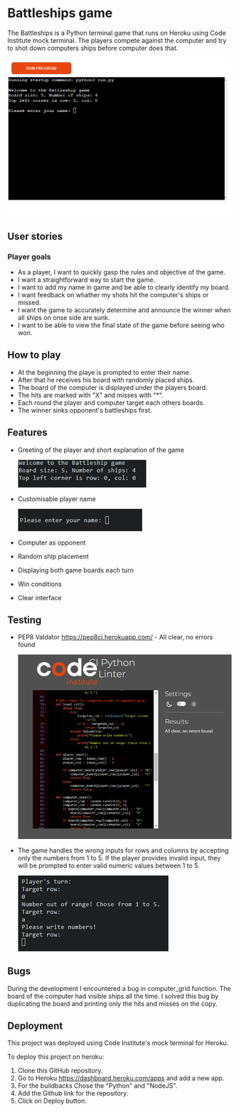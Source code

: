 # Battleships game

The Battleships is a Python terminal game that runs on Heroku using Code Institute mock terminal.
The players compete against the computer and try to shot down computers ships before computer does that.

![Game](./readme-images/game.png)

## User stories

### Player goals
 - As a player, I want to quickly gasp the rules and objective of the game.
 - I want a straightforward way to start the game.
 - I want to add my name in game and be able to clearly identify my board.
 - I want feedback on whather my shots hit the computer's ships or missed. 
 - I want the game to accurately determine and announce the winner when all ships on onse side are sunk.
 - I want to be able to view the final state of the game before seeing who won. 


## How to play

- At the beginning the playe is prompted to enter their name.
- After that he receives his board with randomly placed ships.
- The board of the computer is displayed under the players board.
- The hits are marked with "X" and misses with "*".
- Each round the player and computer target each others boards.
- The winner sinks opponent's battleships first. 


## Features

- Greeting of the player and short explanation of the game

    ![Greeting](./readme-images/welcome.png)

- Customisable player name

    ![Name](./readme-images/name.png)

- Computer as opponent
- Random ship placement
- Displaying both game boards each turn
- Win conditions
- Clear interface


## Testing 

- PEP8 Valdator  https://pep8ci.herokuapp.com/ - All clear, no errors found

    ![Pep](./readme-images/pep8.png)

- The game handles the wrong inputs for rows and columns by accepting only the numbers from 1 to 5.
If the player provides invalid input, they will be prompted to enter valid numeric values between 1 to 5.

    ![Error](./readme-images/error.png)

## Bugs

During the development I encountered a bug in computer_grid function. The board of the computer had visible ships all the time. 
I solved this bug by duplicating the board and printing only the hits and misses on the copy. 

## Deployment

This project was deployed using Code Institute's mock terminal for Heroku.

To deploy this project on heroku: 
1. Clone this GitHub repository.
2. Go to Heroku https://dashboard.heroku.com/apps and add a new app.
3. For the buildbacks Chose the "Python" and "NodeJS".
4. Add the Github link for the repository.
5. Click on Deploy button. 




